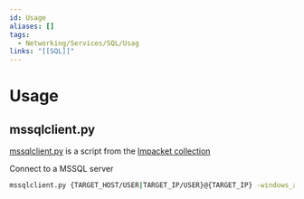 ```yaml
---
id: Usage
aliases: []
tags:
  - Networking/Services/SQL/Usag
links: "[[SQL]]"
---
```


# Usage

## mssqlclient.py

[mssqlclient.py](https://github.com/fortra/impacket/blob/ff8c200fd040b04d3b5ff05449646737f836235d/examples/mssqlclient.py#L4)
is a script from the [Impacket collection](https://github.com/fortra/impacket)

Connect to a MSSQL server

```sh
mssqlclient.py {TARGET_HOST/USER|TARGET_IP/USER}@{TARGET_IP} -windows_auth
```
